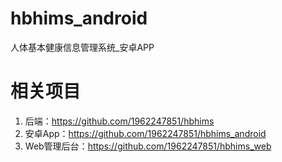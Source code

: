 # hbhims_android
人体基本健康信息管理系统_安卓APP

# 相关项目
1. 后端：https://github.com/1962247851/hbhims
2. 安卓App：https://github.com/1962247851/hbhims_android
3. Web管理后台：https://github.com/1962247851/hbhims_web
